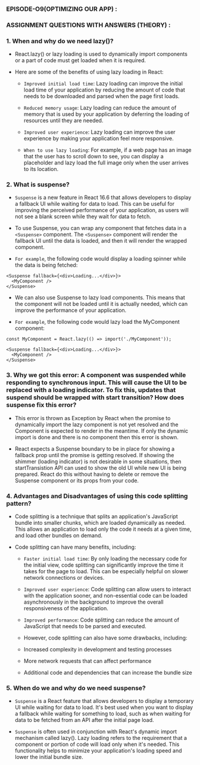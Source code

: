 ### EPISODE-O9(OPTIMIZING OUR APP) :

### ASSIGNMENT QUESTIONS WITH ANSWERS (THEORY) :

### 1. When and why do we need lazy()?

- React.lazy() or lazy loading is used to dynamically import components or a part of code must get loaded when it is required.

- Here are some of the benefits of using lazy loading in React:

  - `Improved initial load time`: Lazy loading can improve the initial load time of your application by reducing the amount of code that needs to be downloaded and parsed when the page first loads.


  - `Reduced memory usage`: Lazy loading can reduce the amount of memory that is used by your application by deferring the loading of resources until they are needed.


  - `Improved user experience`: Lazy loading can improve the user experience by making your application feel more responsive.

  - `When to use lazy loading`: For example, if a web page has an image that the user has to scroll down to see, you can display a placeholder and lazy load the full image only when the user arrives to its location.

### 2. What is suspense?

- `Suspense` is a new feature in React 16.6 that allows developers to display a fallback UI while waiting for data to load. This can be useful for improving the perceived performance of your application, as users will not see a blank screen while they wait for data to fetch.


- To use Suspense, you can wrap any component that fetches data in a `<Suspense>` component. The `<Suspense>` component will render the fallback UI until the data is loaded, and then it will render the wrapped component.


- `For example`, the following code would display a loading spinner while the data is being fetched:

```
<Suspense fallback={<div>Loading...</div>}>
  <MyComponent />
</Suspense>
```

- We can also use Suspense to lazy load components. This means that the component will not be loaded until it is actually needed, which can improve the performance of your application.

- `For example`, the following code would lazy load the MyComponent component:

```
const MyComponent = React.lazy(() => import('./MyComponent'));

<Suspense fallback={<div>Loading...</div>}>
  <MyComponent />
</Suspense>
```

### 3.  Why we got this error: A component was suspended while responding to synchronous input. This will cause the UI to be replaced with a loading indicator. To fix this, updates that suspend should be wrapped with start transition? How does suspense fix this error?


- This error is thrown as Exception by React when the promise to dynamically import the lazy component is not yet resolved and the Component is expected to render in the meantime. If only the dynamic import is done and there is no <Suspense /> component then this error is shown.

- React expects a Suspense boundary to be in place for showing a fallback prop until the promise is getting resolved. If showing the shimmer (loading indicator) is not desirable in some situations, then startTransistion API can used to show the old UI while new UI is being prepared. React do this without having to delete or remove the Suspense component or its props from your code.

### 4. Advantages and Disadvantages of using this code splitting pattern?

- Code splitting is a technique that splits an application's JavaScript bundle into smaller chunks, which are loaded dynamically as needed. This allows an application to load only the code it needs at a given time, and load other bundles on demand.

- Code splitting can have many benefits, including:

  - `Faster initial load time`: By only loading the necessary code for the initial view, code splitting can significantly improve the time it takes for the page to load. This can be especially helpful on slower network connections or devices.

  - `Improved user experience`: Code splitting can allow users to interact with the application sooner, and non-essential code can be loaded asynchronously in the background to improve the overall responsiveness of the application.

  - `Improved performance`: Code splitting can reduce the amount of JavaScript that needs to be parsed and executed.

  - However, code splitting can also have some drawbacks, including:

  - Increased complexity in development and testing processes

  - More network requests that can affect performance

  - Additional code and dependencies that can increase the bundle size


### 5. When do we and why do we need suspense?

- `Suspense` is a React feature that allows developers to display a temporary UI while waiting for data to load. It's best used when you want to display a fallback while waiting for something to load, such as when waiting for data to be fetched from an API after the initial page load.

- `Suspense` is often used in conjunction with React's dynamic import mechanism called lazy(). Lazy loading refers to the requirement that a component or portion of code will load only when it's needed. This functionality helps to minimize your application's loading speed and lower the initial bundle size.

 